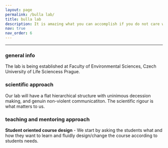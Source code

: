 ```yaml
---
layout: page
permalink: /bulla lab/
title: bulla lab
description: It is amazing what you can accomplish if you do not care who gets the credit. - Harry Truman
nav: true
nav_order: 6
---
```


---

### general info

The lab is being established at Faculty of Environmental Sciences, Czech University of Life Sciencess Prague. 

### scientific approach

Our lab will have a flat hierarchical structure with uninimous decession making, and genuin non-violent communicatiton. The scientific rigour is what matters to us.

### teaching and mentoring approach

**Student oriented course design** - We start by asking the students what and how they want to learn and fluidly design/change the course according to students needs.